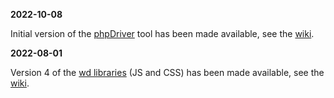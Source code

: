 **2022-10-08**

Initial version of the [phpDriver](https://github.com/wdonadelli/phpDriver) tool has been made available, see the [wiki](https://github.com/wdonadelli/phpDriver/wiki).

**2022-08-01**

Version 4 of the [wd libraries](https://github.com/wdonadelli/wd) (JS and CSS) has been made available, see the [wiki](https://github.com/wdonadelli/wd/wiki).




<!--
**wdonadelli/wdonadelli** is a ✨ _special_ ✨ repository because its `README.md` (this file) appears on your GitHub profile.

Here are some ideas to get you started:

- 🔭 I’m currently working on ...
- 🌱 I’m currently learning ...
- 👯 I’m looking to collaborate on ...
- 🤔 I’m looking for help with ...
- 💬 Ask me about ...
- 📫 How to reach me: ...
- 😄 Pronouns: ...
- ⚡ Fun fact: ...
-->
